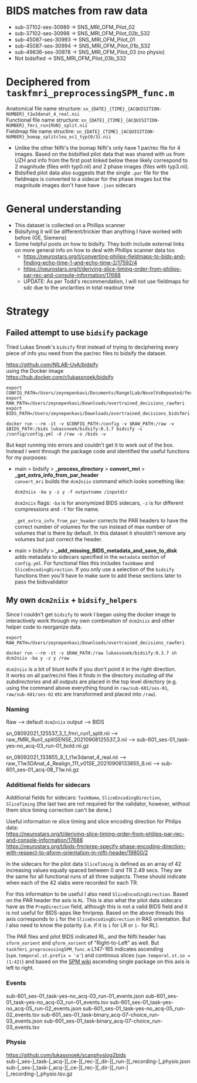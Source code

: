 # BIDS matches from raw data

- sub-37102-ses-30989 -> SNS_MRI_OFM_Pilot_02  
- sub-37102-ses-30998 -> SNS_MRI_OFM_Pilot_02b_S32  
- sub-45087-ses-30993 -> SNS_MRI_OFM_Pilot_01  
- sub-45087-ses-30994 -> SNS_MRI_OFM_Pilot_01b_S32  
- sub-49636-ses-30978 -> SNS_MRI_OFM_Pilot_03 (no physio)  
- Not bidsified -> SNS_MRI_OFM_Pilot_03b_S32  

# Deciphered from `taskfmri_preprocessingSPM_func.m`

Anatomical file name structure: `sn_{DATE}_{TIME}_{ACQUISITION-NUMBER}_t1w3danat_4_real.nii`  
Functional file name structure: `sn_{DATE}_{TIME}_{ACQUISITION-NUMBER}_fmri_run{RUN}_split.nii`  
Fieldmap file name structire:   `sn_{DATE}_{TIME}_{ACQUISITION-NUMBER}_bomap_splitclea_ec1_typ{0/3}.nii`  
  - Unlike the other Nifti's the bomap Nifti's only have 1 par/rec file for 4 images. Based on the bidsified pilot data that was shared with us from UZH and info from the first post linked below these likely correspond to 2 magnitude (files with typ0.nii) and 2 phase images (files with typ3.nii).
  - Bidsified pilot data also suggests that the single `.par` file for the fieldmaps is converted to a sidecar for the phase images but the magnitude images don't have have `.json` sidecars

# General understanding

- This dataset is collected on a Phillips scanner  
- Bidsifying it will be different/trickier than anything I have worked with before (GE, Siemens)  
- Some helpful posts on how to bidsify. They both include external links on more general info on how to deal with Phillips scanner data too  
  - https://neurostars.org/t/converting-philips-fieldmaps-to-bids-and-finding-echo-time-1-and-echo-time-2/17592/4  
  - https://neurostars.org/t/deriving-slice-timing-order-from-philips-par-rec-and-console-information/17688  
  - UPDATE: As per Todd's recommendation, I will not use fieldmaps for sdc due to the unclarities in total readout time

# Strategy

## Failed attempt to use `bidsify` package

Tried Lukas Snoek's `bidsify` first instead of trying to deciphering every piece of info you need from the par/rec files to bidsify the dataset.  

https://github.com/NILAB-UvA/bidsify  
using the Docker image   
https://hub.docker.com/r/lukassnoek/bidsify  

```
export CONFIG_PATH=/Users/zeynepenkavi/Documents/RangelLab/NovelVsRepeated/fmri/preprocessing/01_bidsify
export RAW_PATH=/Users/zeynepenkavi/Downloads/overtrained_decisions_rawfmri
export BIDS_PATH=/Users/zeynepenkavi/Downloads/overtrained_decisions_bidsfmri

docker run --rm -it -v $CONFIG_PATH:/config -v $RAW_PATH:/raw -v $BIDS_PATH:/bids lukassnoek/bidsify:0.3.7 bidsify -c /config/config.yml -d /raw -o /bids -v
```

But kept running into errors and couldn't get it to work out of the box. Instead I went through the package code and identified the useful functions for my purposes:  

- main > bidsify > **_process_directory** > **convert_mri** > **_get_extra_info_from_par_header**  
  `convert_mri` builds the `dcm2niix` command which looks something like:  

  ```
  dcm2niix -ba y -z y -f outputname /inputdir
  ```

  `dcm2niix` flags: `-ba` is for anonymized BIDS sidecars, `-z` is for different compressions and `-f` for file name.   

  `_get_extra_info_from_par_header` corrects the PAR headers to have the correct number of volumes for the run instead of max number of volumes that is there by default. In this dataset it shouldn't remove any volumes but just correct the header.  

- main > bidsify > **_add_missing_BIDS_metadata_and_save_to_disk**  
adds metadata to sidecars specified in the `metadata` section of `config.yml`. For functional files this includes `TaskName` and  `SliceEncodingDirection`. If you only use a selection of the `bidsify` functions then you'll have to make sure to add these sections later to pass the bidsvalidator

## My own `dcm2niix` + `bidsify_helpers`

Since I couldn't get `bidsify` to work I began using the docker image to interactively work through my own combination of `dcm2niix` and other helper code to reorganize data.

```
export RAW_PATH=/Users/zeynepenkavi/Downloads/overtrained_decisions_rawfmri

docker run --rm -it -v $RAW_PATH:/raw lukassnoek/bidsify:0.3.7 sh
dcm2niix -ba y -z y /raw
```

`dcm2niix` is a bit of blunt knife if you don't point it in the right direction.  
It works on all par/rec/nii files it finds in the directory *including all the subdirectories* and all outputs are placed in the top level directory (e.g. using the command above everything found in `raw/sub-601/ses-01`, `raw/sub-601/ses-02` etc are transformed and placed into `/raw`).  

### Naming

Raw --> default `dcm2niix` output --> BIDS  

sn_08092021_125537_3_1_fmri_run1_split.nii --> raw_fMRI_Run1_splitSENSE_20210908125537_3.nii  --> sub-601_ses-01_task-yes-no_acq-03_run-01_bold.nii.gz  

sn_08092021_133855_8_1_t1w3danat_4_real.nii --> raw_T1w3DAnat_4_Realign_111_v01SE_20210908133855_8.nii --> sub-601_ses-01_acq-08_T1w.nii.gz  


### Additional fields for sidecars

Additional fields for sidecars: `TaskName`, `SliceEncodingDirection`, `SliceTiming` (the last two are not required for the validator, however, without them slice timing correction can't be done.)

Useful information re slice timing and slice encoding direction for Philips data:  
https://neurostars.org/t/deriving-slice-timing-order-from-philips-par-rec-and-console-information/17688  
https://neurostars.org/t/bids-fmriprep-specify-phase-encoding-direction-with-respect-to-qform-orientation-in-nifti-header/19800/2  

In the sidecars for the pilot data `SliceTiming` is defined as an array of 42 increasing values equally spaced between 0 and TR 2.49 secs. They are the same for all functional runs of all three subjects. These should indicate when each of the 42 slabs were recorded for each TR.  

For this information to be useful I also need `SliceEncodingDirection`. Based on the PAR header the axis is `RL`. This is also what the pilot data sidecars have as the `PrepDirection` field, although this is not a valid BIDS field and it is not useful for BIDS-apps like fmriprep. Based on the above threads this axis corresponds to `i` for the `SliceEncodingDirection` in RAS orientation. But I also need to know the polarity (i.e. if it is `i` for LR or `i-` for RL).  

The PAR files and pilot BIDS indicated RL, and the Nifti header has `sform_xorient` and `qform_xorient` of "Right-to-Left" as well. But `taskfmri_preprocessingSPM_func.m` L147-165 indicates ascending (`spm.temporal.st.prefix = 'a'`) and continous slices (`spm.temporal.st.so = (1:42)`)
and based on the [SPM wiki](https://en.wikibooks.org/wiki/SPM/Slice_Timing#Philips_scanners) ascending single package on this axis is left to right.  


### Events

sub-601_ses-01_task-yes-no_acq-03_run-01_events.json
sub-601_ses-01_task-yes-no_acq-03_run-01_events.tsv
sub-601_ses-01_task-yes-no_acq-05_run-02_events.json
sub-601_ses-01_task-yes-no_acq-05_run-02_events.tsv
sub-601_ses-01_task-binary_acq-07-choice_run-03_events.json
sub-601_ses-01_task-binary_acq-07-choice_run-03_events.tsv

### Physio

https://github.com/lukassnoek/scanphyslog2bids  
sub-<label>[_ses-<label>]_task-<label>[_acq-<label>][_ce-<label>][_rec-<label>][_dir-<label>][_run-<index>][_recording-<label>]_physio.json
sub-<label>[_ses-<label>]_task-<label>[_acq-<label>][_ce-<label>][_rec-<label>][_dir-<label>][_run-<index>][_recording-<label>]_physio.tsv.gz
